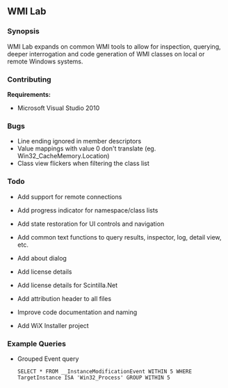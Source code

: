 ## WMI Lab
### Synopsis
WMI Lab expands on common WMI tools to allow for inspection, querying, deeper interrogation and code generation of WMI classes on local or remote Windows systems.

### Contributing
__Requirements:__

* Microsoft Visual Studio 2010

### Bugs
* Line ending ignored in member descriptors
* Value mappings with value 0 don't translate (eg. Win32_CacheMemory.Location)
* Class view flickers when filtering the class list

### Todo
* Add support for remote connections
* Add progress indicator for namespace/class lists
* Add state restoration for UI controls and navigation
* Add common text functions to query results, inspector, log, detail view, etc.

* Add about dialog
* Add license details
* Add license details for Scintilla.Net
* Add attribution header to all files
* Improve code documentation and naming
* Add WiX Installer project

### Example Queries

* Grouped Event query

  `SELECT * FROM __InstanceModificationEvent WITHIN 5 WHERE TargetInstance ISA 'Win32_Process' GROUP WITHIN 5`
  
  